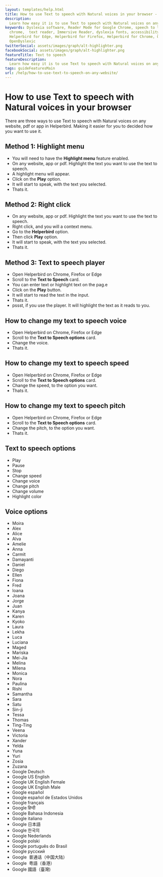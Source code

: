 ```yaml
---
layout: templates/help.html
title: How to use Text to speech with Natural voices in your browser - Helperbird
description:
  Learn how easy it is to use Text to speech with Natural voices on any website, pdf or app.
keywords: Dyslexia software, Reader Mode for Google Chrome, speech to text for chrome, Text to speech for
  chrome,  text reader, Immersive Reader, dyslexia fonts, accessibility software, dyslexia software,
  Helperbird for Edge, Helperbird for Firefox, Helperbird for Chrome, Opendyslexic for Chrome,
  OpenDyslexic
twitterSocial: assets/images/graph/alt-highlighter.png
facebookSocial: assets/images/graph/alt-highlighter.png
featureTitle: Text to speech
featureDescription:
  Learn how easy it is to use Text to speech with Natural voices on any website, pdf or app.
tags: guideFeaturesMain
url: /help/how-to-use-text-to-speech-on-any-website/
---
```


# How to use Text to speech with Natural voices in your browser

There are three ways to use Text to speech with Natural voices on any website, pdf or app in
Helperbird. Making it easier for you to decided how you want to use it.

## Method 1: Highlight menu

- You will need to have the **Highlight menu** feature enabled.
- On any website, app or pdf. Highlight the text you want to use the text to speech.
- A highlight menu will appear.
- Click on the **Play** option.
- It will start to speak, with the text you selected.
- Thats it.

## Method 2: Right click

- On any website, app or pdf. Highlight the text you want to use the text to speech.
- Right click, and you will a context menu.
- Go to the **Helperbird** option.
- Then click **Play** option.
- It will start to speak, with the text you selected.
- Thats it.

## Method 3: Text to speech player

- Open Helperbird on Chrome, Firefox or Edge
- Scroll to the **Text to Speech** card.
- You can enter text or highlight text on the pag.e
- Click on the **Play** button.
- It will start to read the text in the input.
- Thats it.
- pssst, if you use the player. It will highlight the text as it reads to you.

## How to change my text to speech voice

- Open Helperbird on Chrome, Firefox or Edge
- Scroll to the **Text to Speech options** card.
- Change the voice.
- Thats it.

## How to change my text to speech speed

- Open Helperbird on Chrome, Firefox or Edge
- Scroll to the **Text to Speech options** card.
- Change the speed, to the option you want.
- Thats it.

## How to change my text to speech pitch

- Open Helperbird on Chrome, Firefox or Edge
- Scroll to the **Text to Speech options** card.
- Change the pitch, to the option you want.
- Thats it.

## Text to speech options

- Play
- Pause
- Stop
- Change speed
- Change voice
- Change pitch
- Change volume
- Highlight color

## Voice options

- Moira
- Alex
- Alice
- Alva
- Amelie
- Anna
- Carmit
- Damayanti
- Daniel
- Diego
- Ellen
- Fiona
- Fred
- Ioana
- Joana
- Jorge
- Juan
- Kanya
- Karen
- Kyoko
- Laura
- Lekha
- Luca
- Luciana
- Maged
- Mariska
- Mei-Jia
- Melina
- Milena
- Monica
- Nora
- Paulina
- Rishi
- Samantha
- Sara
- Satu
- Sin-ji
- Tessa
- Thomas
- Ting-Ting
- Veena
- Victoria
- Xander
- Yelda
- Yuna
- Yuri
- Zosia
- Zuzana
- Google Deutsch
- Google US English
- Google UK English Female
- Google UK English Male
- Google español
- Google español de Estados Unidos
- Google français
- Google हिन्दी
- Google Bahasa Indonesia
- Google italiano
- Google 日本語
- Google 한국의
- Google Nederlands
- Google polski
- Google português do Brasil
- Google русский
- Google  普通话（中国大陆）
- Google  粤語（香港）
- Google 國語（臺灣)
